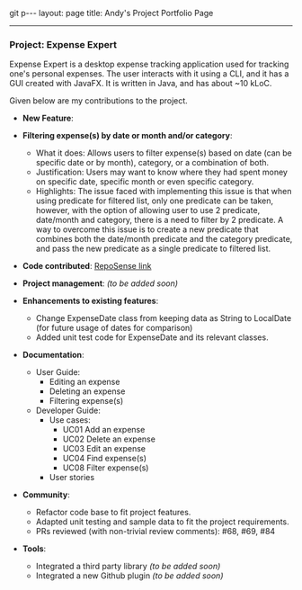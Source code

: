 git p---
layout: page
title: Andy's Project Portfolio Page

---

### Project: Expense Expert

Expense Expert is a desktop expense tracking application used for tracking one's personal expenses. The user interacts with it using a CLI, and it has a GUI created with JavaFX. It is written in Java, and has about ~10 kLoC.

Given below are my contributions to the project.

- **New Feature**:
- **Filtering expense(s) by date or month and/or category**:

  - What it does: Allows users to filter expense(s) based on date (can be specific date or by month), category, or a combination of both.
  - Justification: Users may want to know where they had spent money on specific date, specific month or even specific category.
  - Highlights: The issue faced with implementing this issue is that when using predicate for filtered list, only one predicate can be taken, however, with the option of allowing user to use 2 predicate, date/month and category, there is a need to filter by 2 predicate. A way to overcome this issue is to create a new predicate that combines both the date/month predicate and the category predicate, and pass the new predicate as a single predicate to filtered list.

- **Code contributed**: [RepoSense link](https://nus-cs2103-ay2122s2.github.io/tp-dashboard/?search=lamwj98&breakdown=true)

- **Project management**: _(to be added soon)_

- **Enhancements to existing features**:

  - Change ExpenseDate class from keeping data as String to LocalDate (for future usage of dates for comparison)
  - Added unit test code for ExpenseDate and its relevant classes.

- **Documentation**:

  - User Guide:
    - Editing an expense
    - Deleting an expense
    - Filtering expense(s)
  - Developer Guide:
    - Use cases:
      - UC01 Add an expense
      - UC02 Delete an expense
      - UC03 Edit an expense
      - UC04 Find expense(s)
      - UC08 Filter expense(s)
    - User stories

- **Community**:
  - Refactor code base to fit project features.
  - Adapted unit testing and sample data to fit the project requirements.
  - PRs reviewed (with non-trivial review comments): #68, #69, #84

- **Tools**:

  - Integrated a third party library _(to be added soon)_
  - Integrated a new Github plugin _(to be added soon)_
